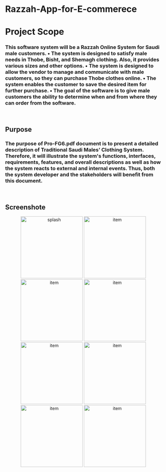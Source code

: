 # Razzah-App-for-E-commerece
# Project Scope
 <h3>This software system will be a Razzah Online System for Saudi male customers. 
•	The system is designed to satisfy male needs in Thobe, Bisht, and Shemagh clothing. Also, it provides various sizes and other options.
•	The system is designed to allow the vendor to manage and communicate with male customers, so they can purchase Thobe clothes online.
•	The system enables the customer to save the desired item for further purchase.
•	The goal of the software is to give male customers the ability to determine when and from where they can order from the software.
</h3>
<br>
<h2> Purpose </h2>
<h3>The purpose of Pro-FG6.pdf document is to present a detailed description of Traditional Saudi Males’ Clothing System. Therefore, it will illustrate the system's functions, interfaces, requirements, features, and overall descriptions as well as how the system reacts to external and internal events. Thus, both the system developer and the stakeholders will benefit from this document.</h3>

<br>
<h2> Screenshote </h2>

<p align="center">
  <img src="https://user-images.githubusercontent.com/70031377/219049142-2cd5ebf2-d6d3-4739-a5c0-a0272ce38882.png" width="200" title="splash">
  <img src="https://user-images.githubusercontent.com/70031377/219049281-f78dce63-b2db-4396-881c-b30fbfbc65c8.png" width="200" alt="item  ">
  <img src="https://user-images.githubusercontent.com/70031377/219050947-a3084540-57f5-44ab-8d8d-b36db588832f.png" width="200" alt="item  ">
  <img src="https://user-images.githubusercontent.com/70031377/219050991-ada9bde2-f2a2-4bda-89c2-a6711a8a1d5c.png" width="200" alt="item  ">
    <img src="https://user-images.githubusercontent.com/70031377/219051020-a155b768-bf4d-44d3-a4ce-009d83d055b9.png" width="200" alt="item  ">
    <img src="https://user-images.githubusercontent.com/70031377/219051678-0e8aadb8-f23c-43ab-a79e-f027e6137ec2.png" width="200" alt="item  ">
        <img src="https://user-images.githubusercontent.com/70031377/219051747-fd904e7a-2ce6-419f-8d27-475a8c0dff6a.png" width="200" alt="item  ">
            <img src="https://user-images.githubusercontent.com/70031377/219051783-94c09da4-fb8c-4f07-9b84-609ccd5a50bf.png" width="200" alt="item  ">

